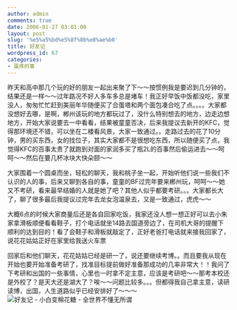 ```yaml
---
author: admin
comments: true
date: 2006-01-27 03:01:00
layout: post
slug: '%e5%a5%bd%e5%8f%8b%e8%ae%b0'
title: 好友记
wordpress_id: 67
categories:
- 蛋疼的事
---
```


昨天和高中那几个玩的好的朋友一起出来聚了下～～按惯例我是要迟到几分钟的，结果还是一样～～过年路况不好人多车多总是堵车！我正好早饭中饭都没吃，家里没人，匆匆忙忙赶到美丽年华随便买了合蛋塔和两个面包凑合吃了点。。。。大家都没想好去哪，是啊，郴州该玩的地方都玩过了，没什么特别想去的地方，边走边想地方，开始大家说要去一中看看，结果被童童否决，后来我提议去新开的KFC，觉得那环境还不错，可以坐在二楼看风景，大家一致通过。。走路过去的花了10分钟，男的买东西，女的找位子，其实大家都不是很想吃东西，所以随便买了点，我觉得KFC的百事太贵了就跑到对面的家润多买了瓶2L的百事然后偷运进去～～呵呵～～然后在要几杯冰块大快朵颐～～

大家围着一个圆桌而坐，轻松的聊天，我和桃子坐一起，开始听他们说一些我们不认识的人的事，后来又聊到各自的事，童童的BF过完年要来郴州玩，呵呵～～她又不考研，看来最早结婚的人就是她了吧？其他人似乎都要考研。。。大家都长大了，聊了很多最后我提议过完年去龙女泡温泉去，又是一致通过，虎虎～～

大概6点的时候大家商量后还是各自回家吃饭，我家还没人想一想正好可以去小朱家拿滑板顺便看看鞋子，打个电话就坐14路去国道旁边了，在司机大哥的提醒下顺利的达到目的！看了会鞋子和滑板就敲定了，正好老爸打电话就来接我回家了，说花花姑姑正好在家里给我送火车票

回家后和他们聊天，花花姑姑已经是研一了，说还要继续考博。。而且要我从现在开始也要开始准备考研了，找准目标提前做好准备那成功的几率非常大！！我问了下考研和出国的一些事情，心里也一时拿不定主意，应该是考研吧～～那考本校还是外校了？是天大还是湖大了？唉～～问题比较多。。。但都得我自己拿主意，读研读博，出国，人生道路似乎已经安排好了～～～![好友记 - 小白变棉花糖 - 全世界不懂无所谓](http://spaces.live.com/rte/emoticons/lightbulb.gif)
